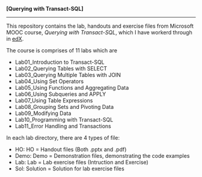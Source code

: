 **[Querying with Transact-SQL]**

***

This repository contains the lab, handouts and exercise files from Microsoft MOOC course, *Querying with Transact-SQL*, which I have workerd through in [edX](https://www.edx.org/course/querying-transact-sql-microsoft-dat201x-0).

The course is comprises of 11 labs which are  
- Lab01_Introduction to Transact-SQL  
- Lab02_Querying Tables with SELECT  
- Lab03_Querying Multiple Tables with JOIN  
- Lab04_Using Set Operators  
- Lab05_Using Functions and Aggregating Data  
- Lab06_Using Subqueries and APPLY  
- Lab07_Using Table Expressions  
- Lab08_Grouping Sets and Pivoting Data  
- Lab09_Modifying Data  
- Lab10_Programming with Transact-SQL  
- Lab11_Error Handling and Transactions  

In each lab directory, there are 4 types of file:  
- HO: HO = Handout files (Both .pptx and .pdf)  
- Demo: Demo = Demonstration files, demonstrating the code examples  
- Lab: Lab = Lab exercise files (Intruction and Exercise)  
- Sol: Solution = Solution for lab exercise files  
	